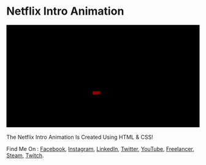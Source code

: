 # Netflix Intro Animation

![Netflix Intro Animation](./Preview.gif)

The Netflix Intro Animation Is Created Using HTML & CSS!

Find Me On :
[Facebook](https://www.facebook.com/NitinChakraborty2001/),
[Instagram](https://www.instagram.com/NitinChakraborty2001/),
[LinkedIn](https://www.linkedin.com/in/NitinChakraborty2001/),
[Twitter](https://www.twitter.com/NitinCB2001/),
[YouTube](http://www.youtube.com/c/NitinChakraborty2001/),
[Freelancer](https://www.freelancer.com/u/NitinCB2001/),
[Steam](https://steamcommunity.com/id/NitinChakraborty2001/),
[Twitch](https://www.twitch.tv/NitinChakraborty2001/).
